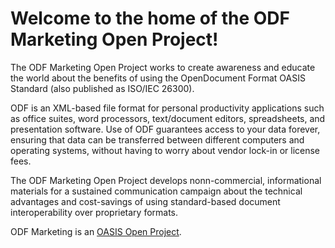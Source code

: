 # Welcome to the home of the ODF Marketing Open Project!

The ODF Marketing Open Project works to create awareness and educate the world about the benefits of using the OpenDocument Format OASIS Standard (also published as ISO/IEC 26300).

ODF is an XML-based file format for personal productivity applications such as office suites, word processors, text/document editors, spreadsheets, and presentation software. Use of ODF guarantees access to your data forever, ensuring that data can be transferred between different computers and operating systems, without having to worry about vendor lock-in or license fees.

The ODF Marketing Open Project develops nonn-commercial, informational materials for a sustained communication campaign about the technical advantages and cost-savings of using standard-based document interoperability over proprietary formats.

ODF Marketing is an [OASIS Open Project](oasis-open-projects.org). 
